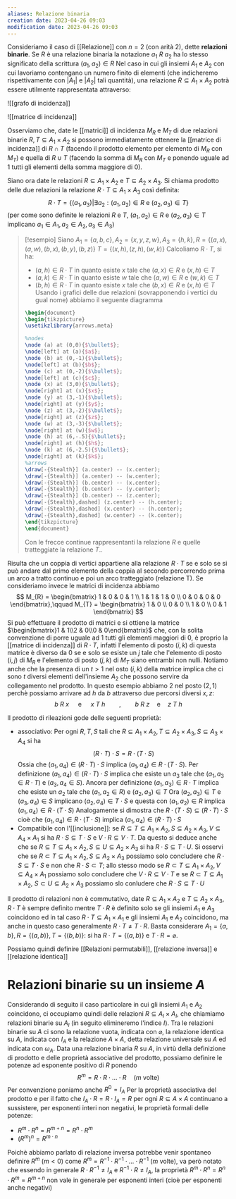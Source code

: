 ```yaml
---
aliases: Relazione binaria
creation date: 2023-04-26 09:03
modification date: 2023-04-26 09:03
---
```


Consideriamo il caso di [[Relazione]] con $n = 2$ (con arità $2$), dette **relazioni binarie**.
Se $R$ è una relazione binaria la notazione $a_{1}\ R\ a_{2}$ ha lo stesso significato della scrittura $(a_{1},a_{2}) \in R$
Nel caso in cui gli insiemi $A_{1}$ e $A_{2}$ con cui lavoriamo contengano un numero finito di elementi (che indicheremo rispettivamente con $|A_{1}|$ e $|A_{2}|$ tali quantità), una relazione $R \subseteq A_{1} \times A_{2}$ potrà essere utilmente rappresentata attraverso:

![[grafo di incidenza]]

![[matrice di incidenza]]

Osserviamo che, date le [[matrici]] di incidenza $M_{R}$ e $M_{T}$ di due relazioni binarie $R,T \subseteq A_{1} \times A_{2}$ si possono immediatamente ottenere la [[matrice di incidenza]] di $R \cap T$ (facendo il prodotto elemento per elemento di $M_{R}$ con $M_{T}$) e quella di $R \cup T$ (facendo la somma di $M_{R}$ con $M_{T}$ e ponendo uguale ad $1$ tutti gli elementi della somma maggiore di $0$).

Siano ora date le relazioni $R \subseteq A_{1} \times A_{2}$ e $T \subseteq A_{2} \times A_{3}$. Si chiama prodotto delle due relazioni la relazione $R \cdot T \subseteq A_{1} \times A_{3}$ così definita:
$$ R \cdot T = \{ (a_{1},a_{3}) | \exists a_{2} : (a_{1},a_{2}) \in R \text{ e } (a_{2},a_{3}) \in T \} $$
(per come sono definite le relazioni $R$ e $T$, $(a_{1},a_{2}) \in R$ e $(a_{2},a_{3}) \in T$ implicano $a_{1} \in A_{1}, a_{2} \in A_{2}, a_{3} \in A_{3}$) 

> [!esempio]
> Siano $A_{1} = \{ a,b,c \}, A_{2} = \{ x,y,z,w \}, A_{3} = \{ h,k \}, R = \{ (a,x),(a,w),(b,x),(b,y),(b,z) \}$
> $T = \{ (x,h),(z,h),(w,k) \}$
> Calcoliamo $R \cdot T$, si ha:
> - $(a,h) \in R \cdot T$ in quanto esiste $x$ tale che $(a,x) \in R$ e $(x,h) \in T$
> - $(a,k) \in R \cdot T$ in quanto esiste $w$ tale che $(a,w) \in R$ e $(w,k) \in T$
> - $(b,h) \in R \cdot T$ in quanto esiste $x$ tale che $(b,x) \in R$ e $(x,h) \in T$
> Usando i grafici delle due relazioni (sovrapponendo i vertici du gual nome) abbiamo il seguente diagramma
>  ```tikz
>  \begin{document}
>  \begin{tikzpicture}
>  \usetikzlibrary{arrows.meta}
>  
>  %nodes
>  \node (a) at (0,0){$\bullet$};
>  \node[left] at (a){$a$};
>  \node (b) at (0,-1){$\bullet$};
>  \node[left] at (b){$b$};
>  \node (c) at (0,-2){$\bullet$};
>  \node[left] at (c){$c$};
>  \node (x) at (3,0){$\bullet$};
>  \node[right] at (x){$x$};
>  \node (y) at (3,-1){$\bullet$};
>  \node[right] at (y){$y$};
>  \node (z) at (3,-2){$\bullet$};
>  \node[right] at (z){$z$};
>  \node (w) at (3,-3){$\bullet$};
>  \node[right] at (w){$w$};
>  \node (h) at (6,-.5){$\bullet$};
>  \node[right] at (h){$h$};
>  \node (k) at (6,-2.5){$\bullet$};
>  \node[right] at (k){$k$};
>  %arrows
>  \draw[-{Stealth}] (a.center) -- (x.center);
>  \draw[-{Stealth}] (a.center) -- (w.center);
>  \draw[-{Stealth}] (b.center) -- (x.center);
>  \draw[-{Stealth}] (b.center) -- (y.center);
>  \draw[-{Stealth}] (b.center) -- (z.center);
>  \draw[-{Stealth},dashed] (z.center) -- (h.center);
>  \draw[-{Stealth},dashed] (x.center) -- (h.center);
>  \draw[-{Stealth},dashed] (w.center) -- (k.center);
>  \end{tikzpicture}
>  \end{document}
>  ```
>
>Con le frecce continue rappresentanti la relazione $R$ e quelle tratteggiate la relazione $T$..


Risulta che un coppia di vertici appartiene alla relazione $R \cdot T$ se e solo se si può andare dal primo elemento della coppia al secondo percorrendo prima un arco a tratto continuo e poi un arco tratteggiato (relazione T).
Se consideriamo invece le matrici di incidenza abbiamo
$$
M_{R} = \begin{bmatrix}
1 & 0 & 0 & 1 \\
1 & 1 & 1 & 0 \\
0 & 0 & 0 & 0
\end{bmatrix},\qquad M_{T} = \begin{bmatrix}
1 & 0 \\
0 & 0 \\
1 & 0 \\
0 & 1
\end{bmatrix}
$$
Si può effettuare il prodotto di matrici e si ottiene la matrice $\begin{bmatrix}1 & 1\\2 & 0\\0 & 0\end{bmatrix}$ che, con la solita convenzione di porre uguale ad $1$ tutti gli elementi maggiori di $0$, è proprio la [[matrice di incidenza]] di $R \cdot T$, infatti l'elemento di posto $(i,k)$ di questa matrice è diverso da $0$ se e solo se esiste un $j$ tale che l'elemento di posto $(i,j)$ di $M_{R}$ e l'elemento di posto $(j,k)$ di $M_{T}$ siano entrambi non nulli.
Notiamo anche che la presenza di un $t > 1$ nel osto $(i,k)$ della matrice implica che ci sono $t$ diversi elementi dell'insieme $A_{2}$ che possono servire da collegamento nel prodotto.
In questo esempio abbiamo $2$ nel posto $(2,1)$ perchè possiamo arrivare ad $h$ da $b$ attraverso due percorsi diversi $x,z$:
$$ b\ R\ x \quad\text{ e }\quad x\ T\ h\qquad,\qquad b\ R\ z\quad \text{e}\quad z\ T\ h $$

Il prodotto di rileazioni gode delle seguenti proprietà:
- associativo:
  Per ogni $R,T,S$ tali che $R \subseteq A_{1} \times A_{2}, T \subseteq A_{2} \times A_{3}, S \subseteq A_{3} \times A_{4}$ si ha
  $$ (R \cdot T) \cdot S = R \cdot (T\cdot S) $$
  Ossia che $(a_{1},a_{4}) \in (R\cdot T)\cdot S$ implica $(a_{1},a_{4} )\in R \cdot (T\cdot S)$.
  Per definizione $(a_{1},a_{4}) \in (R\cdot T)\cdot S$ implica che esiste un $a_{3}$ tale che $(a_{1},a_{3} \in R\cdot T)$ e $(a_{3},a_{4} \in S)$.
  Ancora per definizione $(a_{1},a_{3}) \in R \cdot T$ implica che esiste un $a_{2}$ tale che $(a_{1},a_{2} \in R)$ e $(a_{2},a_{3} )\in T$
  Ora $(a_{2},a_{3}) \in T$ e $(a_{3},a_{4}) \in S$ implicano $(a_{2},a_{4}) \in T \cdot S$ e questa con $(a_{1},a_{2}) \in R$ implica $(a_{1},a_{4}) \in R \cdot (T\cdot S)$
  Analogamente si dimostra che $R\cdot(T\cdot S) \subseteq (R\cdot T)\cdot S$ cioè che $(a_{1},a_{4}) \in R\cdot(T\cdot S)$ implica $(a_{1},a_{4}) \in (R\cdot T)\cdot S$
- Compatibile con l'[[inclusione]]:
  se $R \subseteq T \subseteq A_{1} \times A_{2}, S \subseteq A_{2} \times A_{3}, V \subseteq A_{4}\times A_{1}$ si ha
   $R \cdot S \subseteq T \cdot S$ e $V \cdot R \subseteq V \cdot T$.
  Da questo si deduce anche che se $R \subseteq T \subseteq A_{1} \times A_{2}, S \subseteq U \subseteq A_{2} \times A_{3}$ si ha
   $R \cdot S \subseteq T \cdot U$.
  Si osservi che se $R \subset T \subseteq A_{1} \times A_{2}, S \subseteq A_{2} \times A_{3}$ possiamo solo concludere che $R \cdot S \subseteq T \cdot S$ e non che $R \cdot S \subset T$; allo stesso modo se $R \subset T \subseteq A_{1} \times A_{2}, V \subseteq A_{4} \times A_{1}$ possiamo solo concludere che $V \cdot R \subseteq V \cdot T$ e se $R \subset T \subseteq A_{1} \times A_{2}$, $S \subset U \subseteq A_{2} \times A_{3}$ possiamo slo conludere che $R \cdot S \subseteq T \cdot U$

Il prodotto di relazioni non è commutativo, date $R \subseteq A_{1} \times A_{2}$ e $T \subseteq A_{2} \times A_{3}$, $R \cdot T$ è sempre definito mentre $T \cdot R$ è definito solo se gli insiemi $A_{1}$ e $A_{3}$ coincidono ed in tal caso $R \cdot T \subseteq A_{1} \times A_{1}$ e gli insiemi $A_{1}$ e $A_{2}$ coincidono, ma anche in questo caso generalmente $R \cdot T \neq T \cdot R$. Basta considerare $A_{1} = \{ a,b \}, R = \{ (a,b) \}, T = \{ (b,b) \}$: si ha $R \cdot T = \{ (a,b) \}$ e $T \cdot R = \varnothing$.

Possiamo quindi definire [[Relazioni permutabili]], [[relazione inversa]] e [[relazione identica]]





# Relazioni binarie su un insieme $A$

Considerando di seguito il caso particolare in cui gli insiemi $A_{1}$ e $A_{2}$ coincidono, ci occupiamo quindi delle relazioni $R \subseteq A_{I} \times A_{I}$, che chiamiamo relazioni binarie su $A_{I}$ (in seguito elimineremo l'indice $I$).
Tra le relazioni binarie su $A$ ci sono la relazione vuota, indicata con $\varnothing$, la relazione identica su $A$, indicata con $I_{A}$ e la relazione $A \times A$, detta relazione universale su $A$ ed indicata con $\omega_{A}$.
Data una relazione binaria $R$ su $A$, in virtù della definizione di prodotto e delle proprietà associative del prodotto, possiamo definire le potenze ad esponente positivo di $R$ ponendo
$$ R^m = R \cdot R \cdot \dots \cdot R\quad (m \text{ volte}) $$
Per convenzione poniamo anche $R^0 = I_{A}$
Per la proprietà associativa del prodotto e per il fatto che $I_{A} \cdot R = R \cdot I_{A} = R$ per ogni $R \subseteq A \times A$ continuano a sussistere, per esponenti interi non negativi, le proprietà formali delle potenze:
- $R^m \cdot R^n = R^{m + n} = R^n \cdot R^m$
- $(R^m)^n = R^{m\cdot n}$

Poichè abbiamo parlato di relazione inversa potrebbe venir spontaneo definire $R^m\ (m < 0)$ come $R^m = R^{-1} \cdot R^{-1} \cdot \ldots \cdot R^{-1}$ ($m$ volte), va però notato che essendo in generale $R \cdot R^{-1} \neq I_{A}$ e $R^{-1}\cdot R \neq I_{A}$, la proprietà $R^m \cdot R^n = R^n \cdot R^m = R^{m + n}$ non vale in generale per esponenti interi (cioè per esponenti anche negativi)